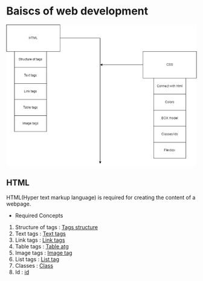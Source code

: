 # Baiscs of web development

![frontend](https://github.com/Verseium/Career-plans/blob/main/Images/frontend.drawio.png)


## HTML

HTML(Hyper text markup language) is required for creating the content of a webpage.

* Required Concepts

1. Structure of tags : [Tags structure](https://www.w3schools.com/html/html_intro.asp)
2. Text tags : [Text tags](https://www.w3schools.com/html/html_paragraphs.asp)
3. Link tags : [Link tags](https://www.w3schools.com/html/html_links.asp)
4. Table tags : [Table atg](https://www.w3schools.com/html/html_tables.asp)
5. Image tags : [Image tag](https://www.w3schools.com/html/html_images.asp)
6. List tags : [List tag](https://www.w3schools.com/html/html_lists.asp)
7. Classes : [Class](https://www.w3schools.com/html/html_classes.asp)
8. Id : [id](https://www.w3schools.com/html/html_id.asp)
